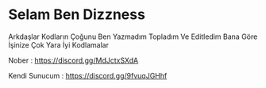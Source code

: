 # Selam Ben Dizzness
Arkdaşlar Kodların Çoğunu Ben Yazmadım Topladım Ve Editledim Bana Göre İşinize Çok Yara İyi Kodlamalar

Nober : https://discord.gg/MdJctxSXdA

Kendi Sunucum : https://discord.gg/9fvuqJGHhf
